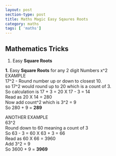 ```yaml
---
layout: post
section-type: post
title: Maths Magic Easy Sqaures Roots
category: maths
tags: [ 'maths']
---
```

  

## Mathematics Tricks



1. Easy **Square Roots**


**1.**  Easy **Square Roots** for any 2 digit Numbers x^2  
EXAMPLE  
17^2 - Round number up or down to closest 10.    
so 17^2 would round up to 20 which is a count of 3.  
So calculation is 17 + 3 = 20 X 17 - 3 = 14  
Read as 20 X 14 = 280  
Now add count^2 which is 3^2 = 9  
So 280 + 9 = **289**  

ANOTHER EXAMPLE  
63^2  
Round down to 60 meaning a count of 3  
So 63 - 3 = 60 X 63 + 3 = 66  
Read as 60 X 66 = 3960  
Add 3^2 = 9  
So 3600 + 9 = **3969**   
